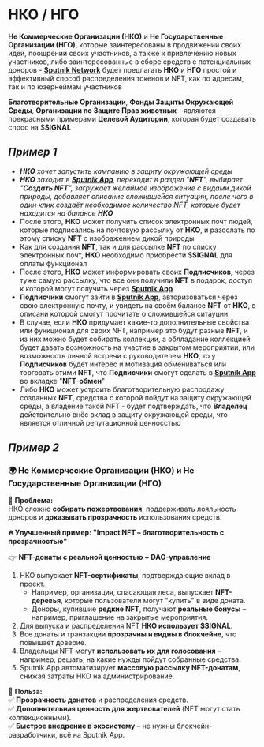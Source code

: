 # НКО / НГО

**Не Коммерческие Организации (НКО)** и **Не Государственные Организации (НГО)**, которые заинтересованы в продвижении своих идей, поощрении своих участников, а также к привлечению новых участников, либо заинтересованные в сборе средств с потенциальных доноров - [**Sputnik Network**](../../../../sputnik-network-app-chain/) будет предлагать **НКО** и **НГО** простой и эффективный способ распределения токенов и NFT, как по адресам, так и по юзернеймам участников

**Благотворительные Организации**, **Фонды Защиты Окружающей Среды**, **Организации по Защите Прав животных** - являются прекрасными примерами **Целевой Аудитории**, которая будет создавать спрос на $**SIGNAL**

## _**Пример 1**_

* _**НКО** хочет запустить кампанию в защиту окружающей среды_
* _**НКО** заходит в_ [_**Sputnik App**_](../../../../sputnik-app/)_, переходит в раздел "**NFT**", выбирает "**Создать NFT**", загружает желаймое изображение с видами дикой природы, добавляет описание сложившейся ситуации, после чего в один клик создаёт необходимое количество NFT, которые будет находится на балансе **НКО**_
* После этого, **НКО** может получить список электронных почт людей, которые подписались на почтовую рассылку от **НКО**, и разослать по этому списку **NFT** с изображением дикой природы
* Как для создания **NFT**, так и для рассылке **NFT** по списку электронных почт, **НКО** необходимо приобрести $**SIGNAL** для оплаты функционал
* После этого, **НКО** может информировать своих **Подписчиков**, через туже самую  рассылку, что все они получили **NFT** в подарок, доступ к которой могут получить через [**Sputnik App**](../../../../sputnik-app/)&#x20;
* **Подписчики** смогут зайти в [**Sputnik App**](../../../../sputnik-app/), авторизоваться через свою электронную почту, и увидеть на своём балансе **NFT** от **НКО**, в описани которой смогут прочитать о сложившейся ситауции
* В случае, если **НКО** придумает какие-то дополнительные свойства  или функционал для своих NFT, например это будут разные **NFT**, и из них можно будет собирать коллекции, а облладание коллекцией будет давать возможность на участие в закрытом мероприятии, или возможность личной встречи с руководителем **НКО**, то у **Подписчиков** будет интерес и мотивация обмениваться или торговать этими **NFT**, что **Подписчики** смогут сделать в [**Sputnik App**](../../../../sputnik-app/) во вкладке  "**NFT-обмен**"
* Либо **НКО** может устроить благотворительную распродажу созданных **NFT**, средства с которой пойдут на защиту окружающей среды, а владение такой NFT - будет подтверждать, что **Владелец** действительно внёс вклад в защиту окружающей среды, что является отличной репутационной ценносстью &#x20;

## _**Пример 2**_

### **🌍 Не Коммерческие Организации (НКО) и Не Государственные Организации (НГО)**

🔹 **Проблема:**\
НКО сложно **собирать пожертвования**, поддерживать лояльность доноров и **доказывать прозрачность** использования средств.

**🔥 Улучшенный пример: "Impact NFT – благотворительность с прозрачностью"**

👉 **NFT-донаты с реальной ценностью + DAO-управление**

1. НКО выпускает **NFT-сертификаты**, подтверждающие вклад в проект.
   * Например, организация, спасающая леса, выпускает **NFT-деревья**, которые пользователи могут "купить" в виде доната.
   * Доноры, купившие **редкие NFT**, получают **реальные бонусы** – например, приглашение на закрытые мероприятия.
2. Для выпуска и распределения NFT **НКО использует $SIGNAL**.
3. Все донаты и транзакции **прозрачны и видны в блокчейне**, что повышает доверие.
4. Владельцы NFT могут **использовать их для голосования** – например, решать, на какие нужды пойдут собранные средства.
5. Sputnik App автоматизирует **массовую рассылку NFT-донатам**, снижая затраты НКО на администрирование.

📌 **Польза:**\
✅ **Прозрачность донатов** и распределения средств.\
✅ **Дополнительная ценность для жертвователей** (NFT могут стать коллекционными).\
✅ **Быстрое внедрение в экосистему** – не нужны блокчейн-разработчики, всё на Sputnik App.
